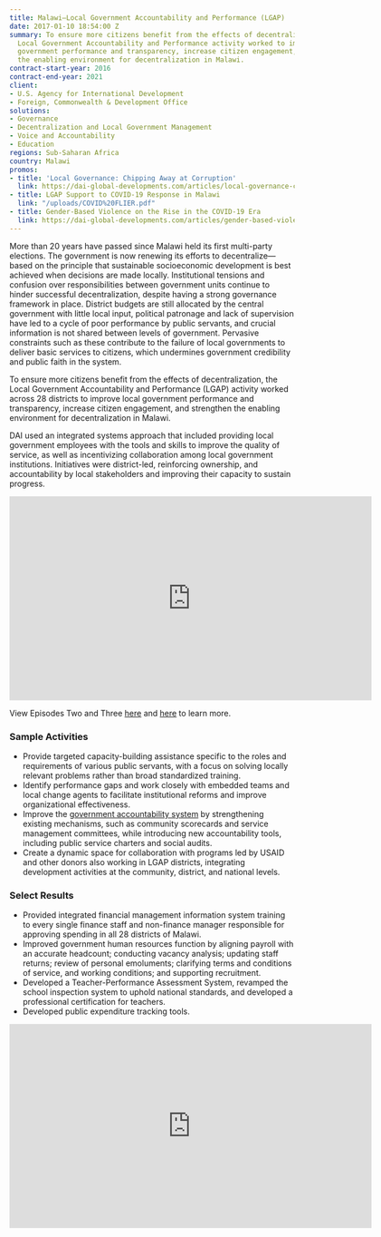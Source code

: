 ```yaml
---
title: Malawi—Local Government Accountability and Performance (LGAP)
date: 2017-01-10 18:54:00 Z
summary: To ensure more citizens benefit from the effects of decentralization, the
  Local Government Accountability and Performance activity worked to improve local
  government performance and transparency, increase citizen engagement, and strengthen
  the enabling environment for decentralization in Malawi.
contract-start-year: 2016
contract-end-year: 2021
client:
- U.S. Agency for International Development
- Foreign, Commonwealth & Development Office
solutions:
- Governance
- Decentralization and Local Government Management
- Voice and Accountability
- Education
regions: Sub-Saharan Africa
country: Malawi
promos:
- title: 'Local Governance: Chipping Away at Corruption'
  link: https://dai-global-developments.com/articles/local-governance-chipping-away-at-corruption
- title: LGAP Support to COVID-19 Response in Malawi
  link: "/uploads/COVID%20FLIER.pdf"
- title: Gender-Based Violence on the Rise in the COVID-19 Era
  link: https://dai-global-developments.com/articles/gender-based-violence-on-rise-in-covid-19-era
---
```


More than 20 years have passed since Malawi held its first multi-party elections. The government is now renewing its efforts to decentralize—based on the principle that sustainable socioeconomic development is best achieved when decisions are made locally. Institutional tensions and confusion over responsibilities between government units continue to hinder successful decentralization, despite having a strong governance framework in place. District budgets are still allocated by the central government with little local input, political patronage and lack of supervision have led to a cycle of poor performance by public servants, and crucial information is not shared between levels of government. Pervasive constraints such as these contribute to the failure of local governments to deliver basic services to citizens, which undermines government credibility and public faith in the system.

To ensure more citizens benefit from the effects of decentralization, the Local Government Accountability and Performance (LGAP) activity worked across 28 districts to improve local government performance and transparency, increase citizen engagement, and strengthen the enabling environment for decentralization in Malawi.

DAI used an integrated systems approach that included providing local government employees with the tools and skills to improve the quality of service, as well as incentivizing collaboration among local government institutions. Initiatives were district-led, reinforcing ownership, and accountability by local stakeholders and improving their capacity to sustain progress.

<iframe src="https://player.vimeo.com/video/250615766" width="640" height="360" frameborder="0" webkitallowfullscreen mozallowfullscreen allowfullscreen></iframe>

View Episodes Two and Three [here](https://player.vimeo.com/video/250615890) and [here](https://player.vimeo.com/video/250615982) to learn more.

### Sample Activities

* Provide targeted capacity-building assistance specific to the roles and requirements of various public servants, with a focus on solving locally relevant problems rather than broad standardized training.
* Identify performance gaps and work closely with embedded teams and local change agents to facilitate institutional reforms and improve organizational effectiveness.
* Improve the [government accountability system](https://medium.com/usaid-2030/democracy-delivers-in-malawi-c79cd4627af6) by strengthening existing mechanisms, such as community scorecards and service management committees, while introducing new accountability tools, including public service charters and social audits.
* Create a dynamic space for collaboration with programs led by USAID and other donors also working in LGAP districts, integrating development activities at the community, district, and national levels.

### Select Results

* Provided integrated financial management information system training to every single finance staff and non-finance manager responsible for approving spending in all 28 districts of Malawi.
* Improved government human resources function by aligning payroll with an accurate headcount; conducting vacancy analysis; updating staff returns; review of personal emoluments; clarifying terms and conditions of service, and working conditions; and supporting recruitment.
* Developed a Teacher-Performance Assessment System, revamped the school inspection system to uphold national standards, and developed a professional certification for teachers.
* Developed public expenditure tracking tools.

<iframe src="https://player.vimeo.com/video/273965892" width="640" height="360" frameborder="0" webkitallowfullscreen mozallowfullscreen allowfullscreen></iframe>
